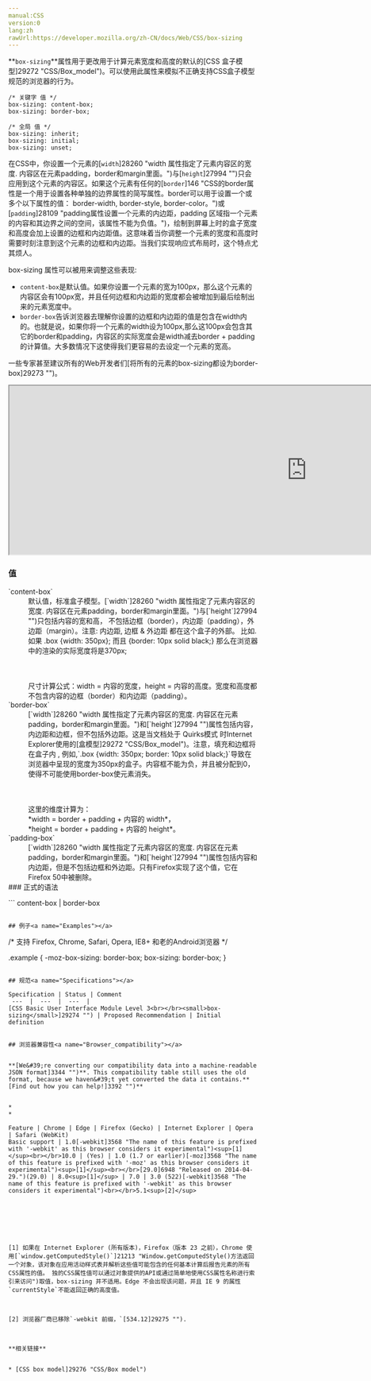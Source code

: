 ```yaml
---
manual:CSS
version:0
lang:zh
rawUrl:https://developer.mozilla.org/zh-CN/docs/Web/CSS/box-sizing
---
```







**`box-sizing`**属性用于更改用于计算元素宽度和高度的默认的[CSS 盒子模型]29272 "CSS/Box_model")。可以使用此属性来模拟不正确支持CSS盒子模型规范的浏览器的行为。


```
/* 关键字 值 */
box-sizing: content-box;
box-sizing: border-box;

/* 全局 值 */
box-sizing: inherit;
box-sizing: initial;
box-sizing: unset;
```


在CSS中，你设置一个元素的[`width`]28260 "width 属性指定了元素内容区的宽度. 内容区在元素padding，border和margin里面。")与[`height`]27994 "")只会应用到这个元素的内容区。如果这个元素有任何的[`border`]146 "CSS的border属性是一个用于设置各种单独的边界属性的简写属性。border可以用于设置一个或多个以下属性的值： border-width, border-style, border-color。")或[`padding`]28109 "padding属性设置一个元素的内边距，padding 区域指一个元素的内容和其边界之间的空间，该属性不能为负值。")，绘制到屏幕上时的盒子宽度和高度会加上设置的边框和内边距值。这意味着当你调整一个元素的宽度和高度时需要时刻注意到这个元素的边框和内边距。当我们实现响应式布局时，这个特点尤其烦人。



box-sizing 属性可以被用来调整这些表现:


* `content-box`是默认值。如果你设置一个元素的宽为100px，那么这个元素的内容区会有100px宽，并且任何边框和内边距的宽度都会被增加到最后绘制出来的元素宽度中。
* `border-box`告诉浏览器去理解你设置的边框和内边距的值是包含在width内的。也就是说，如果你将一个元素的width设为100px,那么这100px会包含其它的border和padding，内容区的实际宽度会是width减去border + padding的计算值。大多数情况下这使得我们更容易的去设定一个元素的宽高。


一些专家甚至建议所有的Web开发者们[将所有的元素的box-sizing都设为border-box]29273 "")。



<iframe src='https://mdn.mozillademos.org/zh-CN/docs/Web/CSS/box-sizing$samples/box-sizing?revision=1393256' width='1200' height='340'></iframe>



### 值<a name="Values"></a>
<dl><dt id=''>`content-box`</dt><dd>默认值，标准盒子模型。[`width`]28260 "width 属性指定了元素内容区的宽度. 内容区在元素padding，border和margin里面。")与[`height`]27994 "")只包括内容的宽和高， 不包括边框（border），内边距（padding），外边距（margin）。注意: 内边距, 边框 &amp; 外边距 都在这个盒子的外部。 比如. 如果 .box {width: 350px}; 而且 {border: 10px solid black;} 那么在浏览器中的渲染的实际宽度将是370px;<br></br><br></br>尺寸计算公式：width = 内容的宽度，height = 内容的高度。宽度和高度都不包含内容的边框（border）和内边距（padding）。</dd><dt id=''>`border-box`</dt><dd>[`width`]28260 "width 属性指定了元素内容区的宽度. 内容区在元素padding，border和margin里面。")和[`height`]27994 "")属性包括内容，内边距和边框，但不包括外边距。这是当文档处于 Quirks模式 时Internet Explorer使用的[盒模型]29272 "CSS/Box_model")。注意，填充和边框将在盒子内 , 例如,`.box {width: 350px; border: 10px solid black;}`导致在浏览器中呈现的宽度为350px的盒子。内容框不能为负，并且被分配到0，使得不可能使用border-box使元素消失。<br></br><br></br>这里的维度计算为：</dd><dd>*width = border + padding + 内容的 width*，</dd><dd>*height = border + padding + 内容的 height*。</dd><dt id=''>`padding-box`<i></i><i></i></dt><dd>[`width`]28260 "width 属性指定了元素内容区的宽度. 内容区在元素padding，border和margin里面。")和[`height`]27994 "")属性包括内容和内边距，但是不包括边框和外边距。只有Firefox实现了这个值，它在Firefox 50中被删除。</dd><dt id=''>
### 正式的语法<a name="正式的语法"></a>
</dt></dl>
```
content-box | border-box

```

## 例子<a name="Examples"></a>

```
/* 支持 Firefox, Chrome, Safari, Opera, IE8+ 和老的Android浏览器 */

.example {
  -moz-box-sizing: border-box;
       box-sizing: border-box;
}
```

## 规范<a name="Specifications"></a>

Specification | Status | Comment 
 ---  |  ---  |  ---  | 
[CSS Basic User Interface Module Level 3<br></br><small>box-sizing</small>]29274 "") | Proposed Recommendation | Initial definition 


## 浏览器兼容性<a name="Browser_compatibility"></a>


**[We&#39;re converting our compatibility data into a machine-readable JSON format]3344 "")**. This compatibility table still uses the old format, because we haven&#39;t yet converted the data it contains.**[Find out how you can help!]3392 "")**


* 
* 

Feature | Chrome | Edge | Firefox (Gecko) | Internet Explorer | Opera | Safari (WebKit) 
Basic support | 1.0[-webkit]3568 "The name of this feature is prefixed with '-webkit' as this browser considers it experimental")<sup>[1]</sup><br></br>10.0 | (Yes) | 1.0 (1.7 or earlier)[-moz]3568 "The name of this feature is prefixed with '-moz' as this browser considers it experimental")<sup>[1]</sup><br></br>[29.0]6948 "Released on 2014-04-29.")(29.0) | 8.0<sup>[1]</sup> | 7.0 | 3.0 (522)[-webkit]3568 "The name of this feature is prefixed with '-webkit' as this browser considers it experimental")<br></br>5.1<sup>[2]</sup> 







[1] 如果在 Internet Explorer (所有版本)，Firefox（版本 23 之前），Chrome 使用[`window.getComputedStyle()`]21213 "Window.getComputedStyle()方法返回一个对象，该对象在应用活动样式表并解析这些值可能包含的任何基本计算后报告元素的所有CSS属性的值。 独的CSS属性值可以通过对象提供的API或通过简单地使用CSS属性名称进行索引来访问")取值，box-sizing 并不适用。Edge 不会出现该问题，并且 IE 9 的属性`currentStyle`不能返回正确的高度值。



[2] 浏览器厂商已移除`-webkit 前缀，`[534.12]29275 "").



**相关链接**


* [CSS box model]29276 "CSS/Box model")



